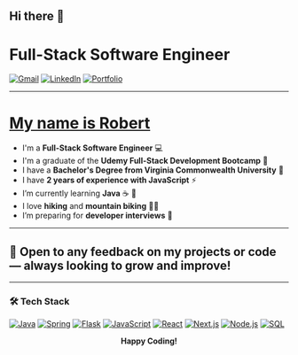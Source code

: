 ## Hi there 👋

# Full-Stack Software Engineer

[![Gmail](https://img.shields.io/badge/Gmail-D14836?style=for-the-badge&logo=gmail&logoColor=white)](mailto:cossrca@gmail.com)
[![LinkedIn](https://img.shields.io/badge/LinkedIn-0077B5?style=for-the-badge&logo=linkedin&logoColor=white)](https://www.linkedin.com/in/robert-coss/)
[![Portfolio](https://img.shields.io/badge/Portfolio-000000?style=for-the-badge&logo=react&logoColor=white)](https://github.com/Cossra)

---

# <u>My name is Robert</u>

- I'm a **Full-Stack Software Engineer** 💻  
- I'm a graduate of the **Udemy Full-Stack Development Bootcamp** 🥷  
- I have a **Bachelor's Degree from Virginia Commonwealth University** 🐏  
- I have **2 years of experience with JavaScript** ⚡  
- I’m currently learning **Java** ☕ 🌱
- I love **hiking** and **mountain biking** 🚵‍♂️  
- I’m preparing for **developer interviews** 🔭

---

## 🌟 Open to any feedback on my projects or code — always looking to **grow and improve**!

---

### 🛠 Tech Stack

[![Java](https://img.shields.io/badge/Java-ED8B00?style=for-the-badge&logo=java&logoColor=white)]()
[![Spring](https://img.shields.io/badge/Spring-6DB33F?style=for-the-badge&logo=spring&logoColor=white)]()
[![Flask](https://img.shields.io/badge/Flask-000000?style=for-the-badge&logo=flask&logoColor=white)]()
[![JavaScript](https://img.shields.io/badge/JavaScript-F7DF1E?style=for-the-badge&logo=javascript&logoColor=black)]()
[![React](https://img.shields.io/badge/React-20232A?style=for-the-badge&logo=react&logoColor=61DAFB)]()
[![Next.js](https://img.shields.io/badge/Next.js-000000?style=for-the-badge&logo=next.js&logoColor=white)]()
[![Node.js](https://img.shields.io/badge/Node.js-339933?style=for-the-badge&logo=node.js&logoColor=white)]()
[![SQL](https://img.shields.io/badge/SQL-4479A1?style=for-the-badge&logo=postgresql&logoColor=white)]()

<p align="center">
  <b>Happy Coding!</b>
</p>
